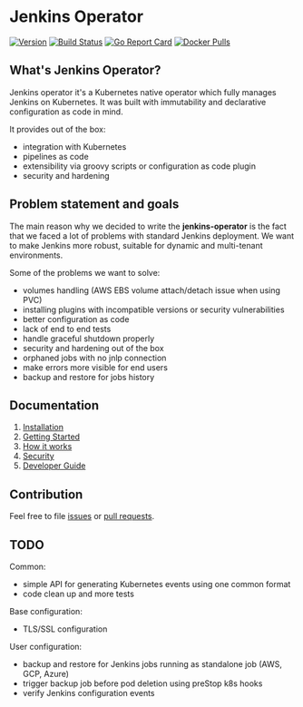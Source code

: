 # Jenkins Operator

[![Version](https://img.shields.io/badge/version-v0.0.3-brightgreen.svg)](https://github.com/VirtusLab/jenkins-operator/releases/tag/v0.0.3)
[![Build Status](https://travis-ci.org/VirtusLab/jenkins-operator.svg?branch=master)](https://travis-ci.org/VirtusLab/jenkins-operator)
[![Go Report Card](https://goreportcard.com/badge/github.com/VirtusLab/jenkins-operator "Go Report Card")](https://goreportcard.com/report/github.com/VirtusLab/jenkins-operator)
[![Docker Pulls](https://img.shields.io/docker/pulls/virtuslab/jenkins-operator.svg)](https://hub.docker.com/r/virtuslab/jenkins-operator/tags)

## What's Jenkins Operator?

Jenkins operator it's a Kubernetes native operator which fully manages Jenkins on Kubernetes.
It was built with immutability and declarative configuration as code in mind.

It provides out of the box:
- integration with Kubernetes
- pipelines as code
- extensibility via groovy scripts or configuration as code plugin
- security and hardening

## Problem statement and goals

The main reason why we decided to write the **jenkins-operator** is the fact that we faced a lot of problems with standard Jenkins deployment.
We want to make Jenkins more robust, suitable for dynamic and multi-tenant environments. 

Some of the problems we want to solve:
- volumes handling (AWS EBS volume attach/detach issue when using PVC)
- installing plugins with incompatible versions or security vulnerabilities
- better configuration as code
- lack of end to end tests
- handle graceful shutdown properly
- security and hardening out of the box
- orphaned jobs with no jnlp connection
- make errors more visible for end users
- backup and restore for jobs history

## Documentation

1. [Installation][installation]
2. [Getting Started][getting_started]
3. [How it works][how_it_works]
4. [Security][security]
5. [Developer Guide][developer_guide]

## Contribution

Feel free to file [issues](https://github.com/VirtusLab/jenkins-operator/issues) or [pull requests](https://github.com/VirtusLab/jenkins-operator/pulls).    

## TODO

Common:
* simple API for generating Kubernetes events using one common format
* code clean up and more tests

Base configuration:
* TLS/SSL configuration

User configuration:
* backup and restore for Jenkins jobs running as standalone job (AWS, GCP, Azure)
* trigger backup job before pod deletion using preStop k8s hooks
* verify Jenkins configuration events

[installation]:docs/installation.md
[getting_started]:docs/getting-started.md
[how_it_works]:docs/how-it-works.md
[security]:docs/security.md
[developer_guide]:docs/developer-guide.md

